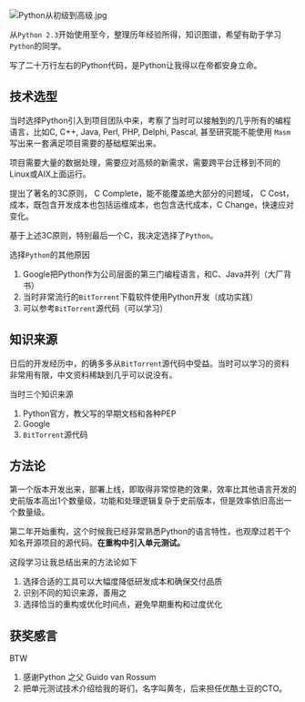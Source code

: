 ![Python从初级到高级.jpg](https://upload-images.jianshu.io/upload_images/2359750-c8b27905458670b9.jpg?imageMogr2/auto-orient/strip%7CimageView2/2/w/1240)

从`Python 2.3`开始使用至今，整理历年经验所得，知识图谱，希望有助于学习`Python`的同学。

写了二十万行左右的Python代码，是Python让我得以在帝都安身立命。

## 技术选型
当时选择Python引入到项目团队中来，考察了当时可以接触到的几乎所有的编程语言，比如C, C++, Java, Perl, PHP, Delphi, Pascal, 甚至研究能不能使用 `Masm` 写出来一套满足项目需要的基础框架出来。

项目需要大量的数据处理，需要应对高频的新需求，需要跨平台迁移到不同的Linux或AIX上面运行。

提出了著名的3C原则， C Complete，能不能覆盖绝大部分的问题域， C Cost，成本，既包含开发成本也包括运维成本，也包含迭代成本，C Change，快速应对变化。

基于上述3C原则，特别最后一个C，我决定选择了`Python`。

选择`Python`的其他原因
1. Google把Python作为公司层面的第三门编程语言，和C、Java并列（大厂背书）
2. 当时非常流行的`BitTorrent`下载软件使用Python开发（成功实践）
3. 可以参考`BitTorrent`源代码（可以学习）

## 知识来源
日后的开发经历中，的确多多从`BitTorrent`源代码中受益。当时可以学习的资料非常用有限，中文资料稀缺到几乎可以说没有。

当时三个知识来源

1. Python官方，教父写的早期文档和各种PEP
2. Google
3. `BitTorrent`源代码


## 方法论
第一个版本开发出来，部署上线，即取得非常惊艳的效果，效率比其他语言开发的史前版本高出1个数量级，功能和处理逻辑复杂于史前版本，但是效率依旧高出一个数量级。

第二年开始重构，这个时候我已经非常熟悉Python的语言特性，也观摩过若干个知名开源项目的源代码。**在重构中引入单元测试。**

这段学习让我总结出来的方法论如下
1. 选择合适的工具可以大幅度降低研发成本和确保交付品质
2. 识别不同的知识来源，善用之
3. 选择恰当的重构或优化时间点，避免早期重构和过度优化

## 获奖感言 
BTW

1.  感谢Python 之父 Guido van Rossum
2. 把单元测试技术介绍给我的哥们，名字叫黄冬，后来担任优酷土豆的CTO。
